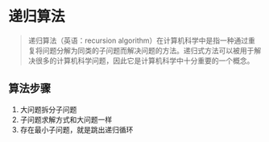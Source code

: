 # 递归算法

> 递归算法（英语：recursion algorithm）在计算机科学中是指一种通过重复将问题分解为同类的子问题而解决问题的方法。递归式方法可以被用于解决很多的计算机科学问题，因此它是计算机科学中十分重要的一个概念。

## 算法步骤

1. 大问题拆分子问题
2. 子问题求解方式和大问题一样
3. 存在最小子问题，就是跳出递归循环


